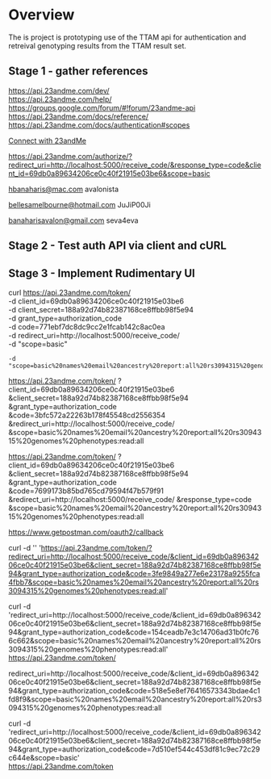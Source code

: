 # Overview
The is project is prototyping use of the TTAM api for authentication and retreival genotyping results from the TTAM result set.

## Stage 1 - gather references
https://api.23andme.com/dev/  
https://api.23andme.com/help/  
https://groups.google.com/forum/#!forum/23andme-api  
https://api.23andme.com/docs/reference/  
https://api.23andme.com/docs/authentication#scopes  

<a href="https://api.23andme.com/authorize/?redirect_uri=https://exampleapp.com/receive_code/&response_type=code&client_id=8c5bc3cd41932f405c80612248b7ae43&scope=basic rs123">Connect with 23andMe</a>

https://api.23andme.com/authorize/?redirect_uri=http://localhost:5000/receive_code/&response_type=code&client_id=69db0a89634206ce0c40f21915e03be6&scope=basic


hbanaharis@mac.com
avalonista

bellesamelbourne@hotmail.com
JuJiP00Ji

banaharisavalon@gmail.com
seva4eva

## Stage 2 - Test auth API via client and cURL

## Stage 3 - Implement Rudimentary UI

curl https://api.23andme.com/token/ \
    -d client_id=69db0a89634206ce0c40f21915e03be6 \
    -d client_secret=188a92d74b82387168ce8ffbb98f5e94 \
    -d grant_type=authorization_code \
    -d code=771ebf7dc8dc9cc2e1fcab142c8ac0ea \
    -d redirect_uri=http://localhost:5000/receive_code/ \
    -d "scope=basic"

    -d "scope=basic%20names%20email%20ancestry%20report:all%20rs3094315%20genomes%20phenotypes:read:all"


https://api.23andme.com/token/
?client_id=69db0a89634206ce0c40f21915e03be6
&client_secret=188a92d74b82387168ce8ffbb98f5e94
&grant_type=authorization_code
&code=3bfc572a22263b178f45548cd2556354
&redirect_uri=http://localhost:5000/receive_code/
&scope=basic%20names%20email%20ancestry%20report:all%20rs3094315%20genomes%20phenotypes:read:all

https://api.23andme.com/token/
?client_id=69db0a89634206ce0c40f21915e03be6
&client_secret=188a92d74b82387168ce8ffbb98f5e94
&grant_type=authorization_code
&code=7699173b85bd765cd79594f47b579f91
&redirect_uri=http://localhost:5000/receive_code/
&response_type=code
&scope=basic%20names%20email%20ancestry%20report:all%20rs3094315%20genomes%20phenotypes:read:all

https://www.getpostman.com/oauth2/callback

curl -d '' 'https://api.23andme.com/token/?redirect_uri=http://localhost:5000/receive_code/&client_id=69db0a89634206ce0c40f21915e03be6&client_secret=188a92d74b82387168ce8ffbb98f5e94&grant_type=authorization_code&code=3fe9849a277e6e23178a9255fca4fbb7&scope=basic%20names%20email%20ancestry%20report:all%20rs3094315%20genomes%20phenotypes:read:all'

curl -d 'redirect_uri=http://localhost:5000/receive_code/&client_id=69db0a89634206ce0c40f21915e03be6&client_secret=188a92d74b82387168ce8ffbb98f5e94&grant_type=authorization_code&code=154ceadb7e3c14706ad31b0fc766c662&scope=basic%20names%20email%20ancestry%20report:all%20rs3094315%20genomes%20phenotypes:read:all' \
https://api.23andme.com/token/

redirect_uri=http://localhost:5000/receive_code/&client_id=69db0a89634206ce0c40f21915e03be6&client_secret=188a92d74b82387168ce8ffbb98f5e94&grant_type=authorization_code&code=518e5e8ef76416573343bdae4c1fd8f9&scope=basic%20names%20email%20ancestry%20report:all%20rs3094315%20genomes%20phenotypes:read:all

curl -d 'redirect_uri=http://localhost:5000/receive_code/&client_id=69db0a89634206ce0c40f21915e03be6&client_secret=188a92d74b82387168ce8ffbb98f5e94&grant_type=authorization_code&code=7d510ef544c453df81c9ec72c29c644e&scope=basic' \
https://api.23andme.com/token
